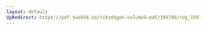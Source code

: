 ```yaml
---
layout: default
UpRedirect: https://pdf.swedeb.se/riksdagen-volumeG-pdf/199798/reg_199798/reg_199798_0041.pdf
---
```

